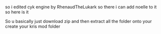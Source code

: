 so i edited cyk engine by RhenaudTheLukark so there i can add noelle to it so here is it

So u basically just download zip and then extract all the folder onto your create your kris mod folder

